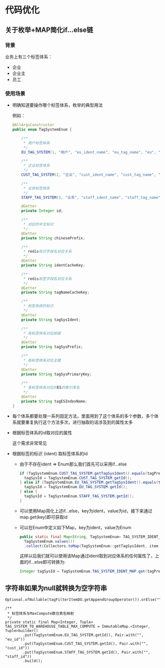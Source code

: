 # 代码优化

## 关于枚举+MAP简化if...else链

### 背景

业务上有三个标签体系：

- 企业
- 企业主
- 员工

### 使用场景

- 明确知道要操作哪个标签体系，枚举的典型用法

  例如：

  ```java
  @AllArgsConstructor
  public enum TagSystemEnum {
  
      /**
       * 用户标签体系
       */
      EU_TAG_SYSTEM(1, "用户", "eu_ident_name", "eu_tag_name", "eu", "eu__", "eu_id", "eu_active_info"),
  
      /**
       * 企业标签体系
       */
      CUST_TAG_SYSTEM(2, "企业", "cust_ident_name", "cust_tag_name", "cust", "cust__", "cust_id", "cust_tag"),
  
      /**
       * 业务标签体系
       */
      STAFF_TAG_SYSTEM(3, "业务", "staff_ident_name", "staff_tag_name", "staff", "staff__", "staff_id", "staff_tag");
  
      @Getter
      private Integer id;
  
      /**
       * 对应的中文标识
       */
      @Getter
      private String chinesePrefix;
  
      /**
       * redis标识字段名对应关系
       */
      @Getter
      private String identCacheKey;
  
      /**
       * redis标签字段名对应关系
       */
      @Getter
      private String tagNameCacheKey;
  
      /**
       * 标签系统的标识
       */
      @Getter
      private String tagSysIdent;
  
      /**
       * 各标签体系对应前缀
       */
      @Getter
      private String tagSysPrefix;
  
      /**
       * 各标签体系对应主键
       */
      @Getter
      private String tagSysPrimaryKey;
  
      /**
       * 各标签体系对应的ES的索引库名
       */
      @Getter
      private String tagESIndexName;
  }
  
  ```

- 每个体系都要处理一系列固定方法，里面用到了这个体系的多个参数，多个体系就要重复执行这个方法多次，进行抽取的话涉及到的属性太多

  

- 根据标签体系的id取对应的属性

  这个需求非常常见

  

- 根据标签的标识 (ident) 取标签体系的id

  - 由于不存在ident => Enum那么我们首先可以采用if...else

    ```java
    if (TagSystemEnum.CUST_TAG_SYSTEM.getTagSysIdent().equals(tagPrefix)) {
      tagSysId = TagSystemEnum.CUST_TAG_SYSTEM.getId();
    } else if (TagSystemEnum.EU_TAG_SYSTEM.getTagSysIdent().equals(tagPrefix)) {
      tagSysId = TagSystemEnum.EU_TAG_SYSTEM.getId();
    } else {
      tagSysId = TagSystemEnum.STAFF_TAG_SYSTEM.getId();
    }
    ```

  - 可以使用Map简化上述if...else，key为ident，value为id，接下来通过map.get(key)即可获取id

  - 可以在Enum中定义如下Map，key为ident，value为Enum

    ```java
    public static final Map<String, TagSystemEnum> TAG_SYSTEM_IDENT_MAP = Stream.of(
      TagSystemEnum.values())
      .collect(Collectors.toMap(TagSystemEnum::getTagSysIdent, item -> item));
    ```

    这样以后我们就可以使用该Map通过ident取到对应体系的任何属性了，上面的if...else即可转换为:

    ```java
    Integer tagSysId = TagSystemEnum.TAG_SYSTEM_IDENT_MAP.get(tagPrefix).getId();
    ```

## 字符串如果为null就转换为空字符串

```
Optional.ofNullable(tagFilterItemDO.getAppendGroupOperator()).orElse("")
```

```
/**
 * 标签体系与MaxCompute数仓表名映射
 */
private static final Map<Integer, Tuple> TAG_SYSTEM_TO_WAREHOUSE_TABLE_MAX_COMPUTE = ImmutableMap.<Integer, Tuple>builder()
        .put(TagSystemEnum.EU_TAG_SYSTEM.getId(), Pair.with("", "eu_id"))
        .put(TagSystemEnum.CUST_TAG_SYSTEM.getId(), Pair.with("", "cust_id"))
        .put(TagSystemEnum.STAFF_TAG_SYSTEM.getId(), Pair.with("", "staff_id"))
        .build();
```